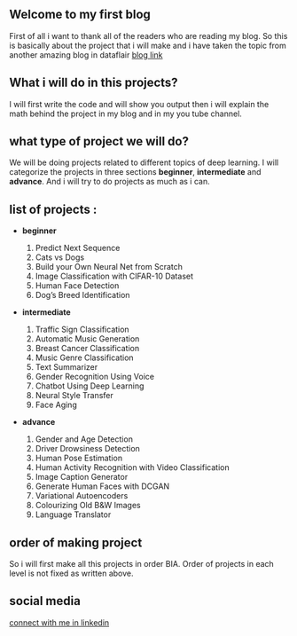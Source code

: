 ## Welcome to my first blog

First of all i want to thank all of the readers who are reading my blog. 
So this is basically about the project that i will make and i have taken the topic from another amazing blog in dataflair [blog link](https://data-flair.training/blogs/deep-learning-project-ideas/)

## What i will do in this projects?

I will first write the code and will show you output then i will explain the math behind the project in my blog and in my you tube channel. 

## what type of project we will do?

We will be doing projects related to different topics of deep learning. I will categorize the projects in three sections **beginner**, **intermediate** and **advance**. And i will try to do projects as much as i can.

## list of projects : 

- **beginner**
  1. Predict Next Sequence
  2. Cats vs Dogs
  3. Build your Own Neural Net from Scratch
  4. Image Classification with CIFAR-10 Dataset
  5. Human Face Detection
  6. Dog’s Breed Identification
  
- **intermediate**
  1. Traffic Sign Classification
  2. Automatic Music Generation
  3. Breast Cancer Classification
  4. Music Genre Classification
  5. Text Summarizer
  6. Gender Recognition Using Voice
  7. Chatbot Using Deep Learning
  8. Neural Style Transfer
  9. Face Aging

- **advance**
  1. Gender and Age Detection
  2. Driver Drowsiness Detection
  3. Human Pose Estimation
  4. Human Activity Recognition with Video Classification
  5. Image Caption Generator
  6. Generate Human Faces with DCGAN
  7. Variational Autoencoders
  8. Colourizing Old B&W Images
  9. Language Translator

## order of making project 

So i will first make all this projects in order BIA. Order of projects in each level is not fixed as written above.

## social media
[connect with me in linkedin](www.linkedin.com/in/anubhav-yadav-667515191)
